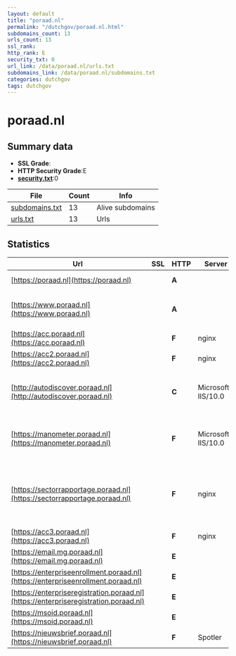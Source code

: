 ```yaml
---
layout: default
title: "poraad.nl"
permalink: "/dutchgov/poraad.nl.html"
subdomains_count: 13
urls_count: 13
ssl_rank: 
http_rank: E
security_txt: 0
url_link: /data/poraad.nl/urls.txt
subdomains_link: /data/poraad.nl/subdomains.txt
categories: dutchgov
tags: dutchgov
---
```



# poraad.nl
## Summary data


 - **SSL Grade**:
 - **HTTP Security Grade**:E
 - **[security.txt](https://www.digitaleoverheid.nl/nieuws/standaard-security-txt-nu-verplicht-voor-overheid/)**:0


| File       | Count | Info |
|------------|-------|------|
|[subdomains.txt](/DutchGovScope/data/poraad.nl/subdomains.txt)|13|Alive subdomains|
|[urls.txt](/DutchGovScope/data/poraad.nl/urls.txt)|13|Urls|


## Statistics


| Url | SSL | HTTP | Server | Cookie | HSTS | CORS | CTO | CSP | XFO | XXP | RP |FP| Tech |Title |
|--------|-------|-------|------|------|------|------|------|------|------|------|------|------|------|------|
|[https://poraad.nl](https://poraad.nl)| | **A**|| |:white_check_mark: | | | | :white_check_mark: | | :white_check_mark: | |HSTS|308 Permanent Re...|
|[https://www.poraad.nl](https://www.poraad.nl)| | **A**|| |:white_check_mark: | | | | :white_check_mark: | | :white_check_mark: | |Drupal:10 Google Tag Manager HSTS PHP|Home | PO-Raad|
|[https://acc.poraad.nl](https://acc.poraad.nl)| | **F**|nginx| | | | | | | | :white_check_mark: | |Basic Nginx|401 Authorizatio...|
|[https://acc2.poraad.nl](https://acc2.poraad.nl)| | **F**|nginx| | | | | | | | :white_check_mark: | |Basic Nginx|401 Authorizatio...|
|[http://autodiscover.poraad.nl](http://autodiscover.poraad.nl)| | **C**|Microsoft-IIS/10.0| |:white_check_mark: | | | | | | :white_check_mark: | |IIS:10.0 Microsoft ASP.NET Windows Server||
|[https://manometer.poraad.nl](https://manometer.poraad.nl)| | **F**|Microsoft-IIS/10.0| | | | | | | | :white_check_mark: | |IIS:10.0 Microsoft ASP.NET Windows Server||
|[https://sectorrapportage.poraad.nl](https://sectorrapportage.poraad.nl)| | **F**|nginx| | | | | | | | :white_check_mark: | |Cloudways Divi:4.27.3 MySQL Nginx PHP WordPress:6.7 Yoast SEO:23.8|Sectorrapportage...|
|[https://acc3.poraad.nl](https://acc3.poraad.nl)| | **F**|nginx| | | | | | | | :white_check_mark: | |Basic Nginx|401 Authorizatio...|
|[https://email.mg.poraad.nl](https://email.mg.poraad.nl)| | **E**|| | | | | | | | :white_check_mark: | |||
|[https://enterpriseenrollment.poraad.nl](https://enterpriseenrollment.poraad.nl)| | **E**|| | | | | | | | :white_check_mark: | |HSTS||
|[https://enterpriseregistration.poraad.nl](https://enterpriseregistration.poraad.nl)| | **E**|| | | | | | | | :white_check_mark: | |||
|[https://msoid.poraad.nl](https://msoid.poraad.nl)| | **E**|| | | | | | | | :white_check_mark: | ||Object moved|
|[https://nieuwsbrief.poraad.nl](https://nieuwsbrief.poraad.nl)| | **F**|Spotler| | | | | | | | :white_check_mark: | |HSTS||


